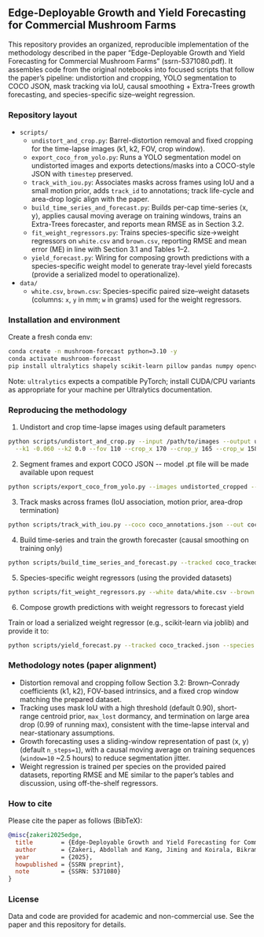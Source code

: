 ## Edge-Deployable Growth and Yield Forecasting for Commercial Mushroom Farms

This repository provides an organized, reproducible implementation of the methodology described in the paper “Edge-Deployable Growth and Yield Forecasting for Commercial Mushroom Farms” (ssrn-5371080.pdf). It assembles code from the original notebooks into focused scripts that follow the paper’s pipeline: undistortion and cropping, YOLO segmentation to COCO JSON, mask tracking via IoU, causal smoothing + Extra-Trees growth forecasting, and species-specific size–weight regression.

### Repository layout

- `scripts/`
  - `undistort_and_crop.py`: Barrel-distortion removal and fixed cropping for the time-lapse images (k1, k2, FOV, crop window).
  - `export_coco_from_yolo.py`: Runs a YOLO segmentation model on undistorted images and exports detections/masks into a COCO-style JSON with `timestep` preserved.
  - `track_with_iou.py`: Associates masks across frames using IoU and a small motion prior, adds `track_id` to annotations; track life-cycle and area-drop logic align with the paper.
  - `build_time_series_and_forecast.py`: Builds per-cap time-series ⟨x, y⟩, applies causal moving average on training windows, trains an Extra-Trees forecaster, and reports mean RMSE as in Section 3.2.
  - `fit_weight_regressors.py`: Trains species-specific size→weight regressors on `white.csv` and `brown.csv`, reporting RMSE and mean error (ME) in line with Section 3.1 and Tables 1–2.
  - `yield_forecast.py`: Wiring for composing growth predictions with a species-specific weight model to generate tray-level yield forecasts (provide a serialized model to operationalize).
- `data/`
  - `white.csv`, `brown.csv`: Species-specific paired size–weight datasets (columns: `x`, `y` in mm; `w` in grams) used for the weight regressors.


### Installation and environment

Create a fresh conda env:

```bash
conda create -n mushroom-forecast python=3.10 -y
conda activate mushroom-forecast
pip install ultralytics shapely scikit-learn pillow pandas numpy opencv-python scipy
```



Note: `ultralytics` expects a compatible PyTorch; install CUDA/CPU variants as appropriate for your machine per Ultralytics documentation.

### Reproducing the methodology

1) Undistort and crop time-lapse images using default parameters

```bash
python scripts/undistort_and_crop.py --input /path/to/images --output undistorted_cropped \
  --k1 -0.060 --k2 0.0 --fov 110 --crop_x 170 --crop_y 165 --crop_w 1580 --crop_h 697
```

2) Segment frames and export COCO JSON -- model .pt file will be made available upon request

```bash
python scripts/export_coco_from_yolo.py --images undistorted_cropped --model best_v3.pt --out coco_annotations.json --conf 0.1
```

3) Track masks across frames (IoU association, motion prior, area-drop termination)

```bash
python scripts/track_with_iou.py --coco coco_annotations.json --out coco_tracked.json --min_iou 0.9 --max_dist 50 --max_lost 30 --area_drop 0.99
```

4) Build time-series and train the growth forecaster (causal smoothing on training only)

```bash
python scripts/build_time_series_and_forecast.py --tracked coco_tracked.json --n_steps 1 --window 10 --test_split 0.2
```

5) Species-specific weight regressors (using the provided datasets)

```bash
python scripts/fit_weight_regressors.py --white data/white.csv --brown data/brown.csv
```

6) Compose growth predictions with weight regressors to forecast yield

Train or load a serialized weight regressor (e.g., scikit-learn via joblib) and provide it to:

```bash
python scripts/yield_forecast.py --tracked coco_tracked.json --species brown --model path/to/weight_model.joblib
```


### Methodology notes (paper alignment)

- Distortion removal and cropping follow Section 3.2: Brown–Conrady coefficients (k1, k2), FOV-based intrinsics, and a fixed crop window matching the prepared dataset.
- Tracking uses mask IoU with a high threshold (default 0.90), short-range centroid prior, `max_lost` dormancy, and termination on large area drop (0.99 of running max), consistent with the time-lapse interval and near-stationary assumptions.
- Growth forecasting uses a sliding-window representation of past ⟨x, y⟩ (default `n_steps=1`), with a causal moving average on training sequences (`window=10` ~2.5 hours) to reduce segmentation jitter.
- Weight regression is trained per species on the provided paired datasets, reporting RMSE and ME similar to the paper’s tables and discussion, using off-the-shelf regressors.

### How to cite

Please cite the paper as follows (BibTeX):

```bibtex
@misc{zakeri2025edge,
  title        = {Edge-Deployable Growth and Yield Forecasting for Commercial Mushroom Farms},
  author       = {Zakeri, Abdollah and Kang, Jiming and Koirala, Bikram and Silwal, Raman and Balan, Venkatesh and Zhu, Weihang and Benhaddou, Driss and Merchant, Fatima A.},
  year         = {2025},
  howpublished = {SSRN preprint},
  note         = {SSRN: 5371080}
}
```

### License

Data and code are provided for academic and non-commercial use. See the paper and this repository for details.


